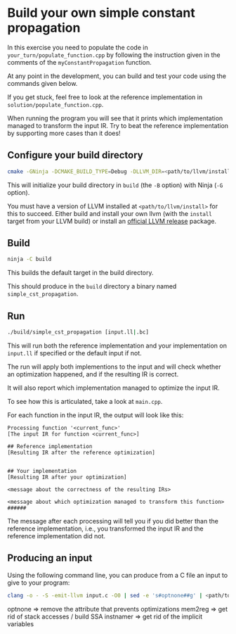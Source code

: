 # Build your own simple constant propagation #

In this exercise you need to populate the code in `your_turn/populate_function.cpp` by following the instruction given in the comments of the `myConstantPropagation` function.

At any point in the development, you can build and test your code using the commands given below.

If you get stuck, feel free to look at the reference implementation in `solution/populate_function.cpp`.

When running the program you will see that it prints which implementation managed to transform the input IR.
Try to beat the reference implementation by supporting more cases than it does!

## Configure your build directory ##

```bash
cmake -GNinja -DCMAKE_BUILD_TYPE=Debug -DLLVM_DIR=<path/to/llvm/install>/lib/cmake/llvm -Bbuild .
```

This will initialize your build directory in `build` (the `-B` option) with Ninja (`-G` option).

You must have a version of LLVM installed at `<path/to/llvm/install>` for this to succeed.
Either build and install your own llvm (with the `install` target from your LLVM build) or install an [official LLVM release](https://releases.llvm.org/) package.

## Build ##

```bash
ninja -C build
```

This builds the default target in the build directory.

This should produce in the `build` directory a binary named `simple_cst_propagation`.

## Run ##

```bash
./build/simple_cst_propagation [input.ll|.bc]
```

This will run both the reference implementation and your implementation on `input.ll` if specified or the default input if not.

The run will apply both implementions to the input and will check whether an optimization happened, and if the resulting IR is correct.

It will also report which implementation managed to optimize the input IR.

To see how this is articulated, take a look at `main.cpp`.

For each function in the input IR, the output will look like this:
```
Processing function '<current_func>'
[The input IR for function <current_func>]

## Reference implementation
[Resulting IR after the reference optimization]


## Your implementation
[Resulting IR after your optimization]

<message about the correctness of the resulting IRs>

<message about which optimization managed to transform this function>
######
```

The message after each processing will tell you if you did better than the reference implementation, i.e., you transformed the input IR and the reference implementation did not.

## Producing an input ##

Using the following command line, you can produce from a C file an input to give to your program:
```bash
clang -o - -S -emit-llvm input.c -O0 | sed -e 's#optnone##g' | <path/to/llvm/build>/bin/opt -S -passes=mem2reg,instnamer > input.ll
```

optnone => remove the attribute that prevents optimizations
mem2reg => get rid of stack accesses / build SSA
instnamer => get rid of the implicit variables
